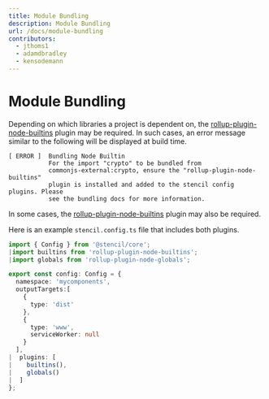 ```yaml
---
title: Module Bundling
description: Module Bundling
url: /docs/module-bundling
contributors:
  - jthoms1
  - adamdbradley
  - kensodemann
---
```


# Module Bundling

Depending on which libraries a project is dependent on, the [rollup-plugin-node-builtins](https://www.npmjs.com/package/rollup-plugin-node-builtins) plugin may be required. In such cases, an error message similar to the following will be displayed at build time.

```
[ ERROR ]  Bundling Node Builtin
           For the import "crypto" to be bundled from
           commonjs-external:crypto, ensure the "rollup-plugin-node-builtins"
           plugin is installed and added to the stencil config plugins. Please
           see the bundling docs for more information.
```

In some cases, the [rollup-plugin-node-builtins](https://www.npmjs.com/package/rollup-plugin-node-builtins) plugin may also be required.

Here is an example `stencil.config.ts` file that includes both plugins.

```TypeScript
import { Config } from '@stencil/core';
|import builtins from 'rollup-plugin-node-builtins';
|import globals from 'rollup-plugin-node-globals';

export const config: Config = {
  namespace: 'mycomponents',
  outputTargets:[
    {
      type: 'dist'
    },
    {
      type: 'www',
      serviceWorker: null
    }
  ],
|  plugins: [
|    builtins(),
|    globals()
|  ]
};
```
